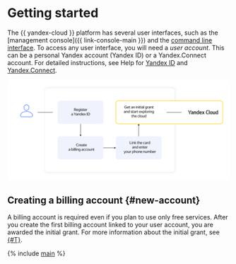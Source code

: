 # Getting started

The {{ yandex-cloud }} platform has several user interfaces, such as the [management console]({{ link-console-main }}) and the [command line interface](../../cli/). To access any user interface, you will need a _user account_. This can be a personal Yandex account (Yandex ID) or a Yandex.Connect account. For detailed instructions, see Help for [Yandex ID](https://yandex.com/support/passport/authorization/registration.html) and [Yandex.Connect](https://yandex.com/support/connect/personal.html#personal__section_aq5_hcq_23b).

![quickstart](../../_assets/overview/quickstart.svg)

## Creating a billing account {#new-account}

A billing account is required even if you plan to use only free services. After you create the first billing account linked to your user account, you are awarded the initial grant. For more information about the initial grant, see [{#T}](../../billing/concepts/bonus-account.md).

{% include [main](../../_includes/billing/registration-main.md) %}